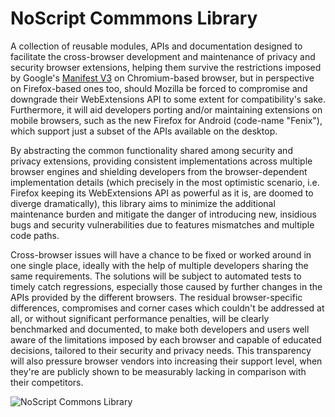 <!--
Copyright (C) 2021 Giorgio Maone <https://maone.net>

SPDX-License-Identifier: GPL-3.0-or-later
-->

# NoScript Commmons Library
A collection of reusable modules, APIs and documentation designed to facilitate the cross-browser development and maintenance of privacy and security browser extensions, helping them survive the restrictions imposed by Google's [Manifest V3](https://developer.chrome.com/extensions/migrating_to_manifest_v3) on Chromium-based browser, but in perspective on Firefox-based ones too, should Mozilla be forced to compromise and downgrade their WebExtensions API to some extent for compatibility's sake. Furthermore, it will aid developers porting and/or maintaining extensions on mobile browsers, such as the new Firefox for Android (code-name "Fenix"), which support just a subset of the APIs available on the desktop.

By abstracting the common functionality shared among security and privacy extensions, providing consistent implementations across multiple browser engines and shielding developers from the browser-dependent implementation details (which precisely in the most optimistic scenario, i.e. Firefox keeping its WebExtensions API as powerful as it is, are doomed to diverge dramatically), this library aims to minimize the additional maintenance burden and mitigate the danger of introducing new, insidious bugs and security vulnerabilities due to features mismatches and multiple code paths.

Cross-browser issues will have a chance to be fixed or worked around in one single place, ideally with the help of multiple developers sharing the same requirements. The solutions will be subject to automated tests to timely catch regressions, especially those caused by further changes in the APIs provided by the different browsers. The residual browser-specific differences, compromises and corner cases which couldn't be addressed at all, or without significant performance penalties, will be clearly benchmarked and documented, to make both developers and users well aware of the limitations imposed by each browser and capable of educated decisions, tailored to their security and privacy needs. This transparency will also pressure browser vendors into increasing their support level, when they're are publicly shown to be measurably lacking in comparison with their competitors.

![NoScript Commons Library](https://noscript.net/common-library/nscl-logo.png)
